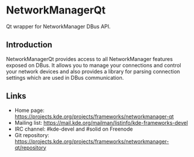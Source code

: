 # NetworkManagerQt

Qt wrapper for NetworkManager DBus API.

## Introduction

NetworkManagerQt provides access to all NetworkManager features
exposed on DBus. It allows you to manage your connections and control
your network devices and also provides a library for parsing connection
settings which are used in DBus communication.

## Links
- Home page: <https://projects.kde.org/projects/frameworks/networkmanager-qt>
- Mailing list: <https://mail.kde.org/mailman/listinfo/kde-frameworks-devel>
- IRC channel: #kde-devel and #solid on Freenode
- Git repository: <https://projects.kde.org/projects/frameworks/networkmanager-qt/repository>
